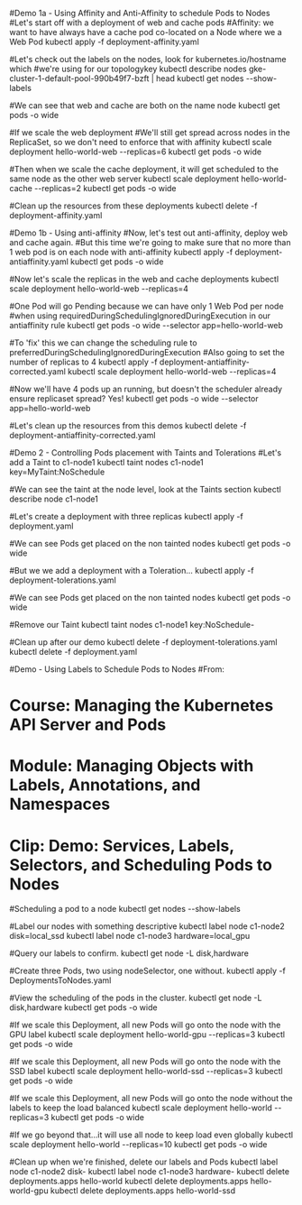 #Demo 1a - Using Affinity and Anti-Affinity to schedule Pods to Nodes
#Let's start off with a deployment of web and cache pods
#Affinity: we want to have always have a cache pod co-located on a Node where we a Web Pod
kubectl apply -f deployment-affinity.yaml


#Let's check out the labels on the nodes, look for kubernetes.io/hostname which
#we're using for our topologykey
kubectl describe nodes gke-cluster-1-default-pool-990b49f7-bzft | head
kubectl get nodes --show-labels


#We can see that web and cache are both on the name node
kubectl get pods -o wide 


#If we scale the web deployment
#We'll still get spread across nodes in the ReplicaSet, so we don't need to enforce that with affinity
kubectl scale deployment hello-world-web --replicas=6
kubectl get pods -o wide 


#Then when we scale the cache deployment, it will get scheduled to the same node as the other web server
kubectl scale deployment hello-world-cache --replicas=2
kubectl get pods -o wide 


#Clean up the resources from these deployments
kubectl delete -f deployment-affinity.yaml




#Demo 1b - Using anti-affinity 
#Now, let's test out anti-affinity, deploy web and cache again. 
#But this time we're going to make sure that no more than 1 web pod is on each node with anti-affinity
kubectl apply -f deployment-antiaffinity.yaml
kubectl get pods -o wide


#Now let's scale the replicas in the web and cache deployments
kubectl scale deployment hello-world-web --replicas=4


#One Pod will go Pending because we can have only 1 Web Pod per node 
#when using requiredDuringSchedulingIgnoredDuringExecution in our antiaffinity rule
kubectl get pods -o wide --selector app=hello-world-web


#To 'fix' this we can change the scheduling rule to preferredDuringSchedulingIgnoredDuringExecution
#Also going to set the number of replicas to 4
kubectl apply -f deployment-antiaffinity-corrected.yaml
kubectl scale deployment hello-world-web --replicas=4


#Now we'll have 4 pods up an running, but doesn't the scheduler already ensure replicaset spread? Yes!
kubectl get pods -o wide --selector app=hello-world-web


#Let's clean up the resources from this demos
kubectl delete -f deployment-antiaffinity-corrected.yaml




#Demo 2 - Controlling Pods placement with Taints and Tolerations
#Let's add a Taint to c1-node1
kubectl taint nodes c1-node1 key=MyTaint:NoSchedule


#We can see the taint at the node level, look at the Taints section
kubectl describe node c1-node1


#Let's create a deployment with three replicas
kubectl apply -f deployment.yaml


#We can see Pods get placed on the non tainted nodes
kubectl get pods -o wide


#But we we add a deployment with a Toleration...
kubectl apply -f deployment-tolerations.yaml


#We can see Pods get placed on the non tainted nodes
kubectl get pods -o wide


#Remove our Taint
kubectl taint nodes c1-node1 key:NoSchedule-


#Clean up after our demo
kubectl delete -f deployment-tolerations.yaml
kubectl delete -f deployment.yaml




#Demo - Using Labels to Schedule Pods to Nodes
#From: 
# Course: Managing the Kubernetes API Server and Pods
# Module: Managing Objects with Labels, Annotations, and Namespaces
# Clip:   Demo: Services, Labels, Selectors, and Scheduling Pods to Nodes


#Scheduling a pod to a node
kubectl get nodes --show-labels 


#Label our nodes with something descriptive
kubectl label node c1-node2 disk=local_ssd
kubectl label node c1-node3 hardware=local_gpu


#Query our labels to confirm.
kubectl get node -L disk,hardware


#Create three Pods, two using nodeSelector, one without.
kubectl apply -f DeploymentsToNodes.yaml


#View the scheduling of the pods in the cluster.
kubectl get node -L disk,hardware
kubectl get pods -o wide


#If we scale this Deployment, all new Pods will go onto the node with the GPU label
kubectl scale deployment hello-world-gpu --replicas=3 
kubectl get pods -o wide 


#If we scale this Deployment, all new Pods will go onto the node with the SSD label
kubectl scale deployment hello-world-ssd --replicas=3 
kubectl get pods -o wide 


#If we scale this Deployment, all new Pods will go onto the node without the labels to keep the load balanced
kubectl scale deployment hello-world --replicas=3
kubectl get pods -o wide 


#If we go beyond that...it will use all node to keep load even globally
kubectl scale deployment hello-world --replicas=10
kubectl get pods -o wide 


#Clean up when we're finished, delete our labels and Pods
kubectl label node c1-node2 disk-
kubectl label node c1-node3 hardware-
kubectl delete deployments.apps hello-world
kubectl delete deployments.apps hello-world-gpu
kubectl delete deployments.apps hello-world-ssd